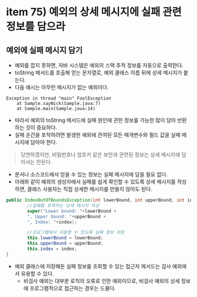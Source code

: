 # item 75) 예외의 상세 메시지에 실패 관련 정보를 담으라

## 예외에 실패 메시지 담기

* 예외를 잡지 못하면, 자바 시스템은 예외의 스택 추적 정보를 자동으로 출력한다.
* toString 메서드를 호출해 얻는 문자열로, 예외 클래스 이름 뒤에 상세 메시지가 붙는다.
* 다음 예시는 아무런 메시지가 없는 예외이다.

```
Exception in thread "main" FoolException
    at Sample.sayNick(Sample.java:7)
    at Sample.main(Sample.java:14)
```

* 따라서 예외의 toString 메서드에 실패 원인에 관한 정보를 가능한 많이 담아 반환하는 것이 중요하다.
* 실패 순간을 포착하려면 발생한 예외에 관여된 모든 매개변수와 필드 값을 실패 메시지에 담아야 한다.

> 당연하겠지만, 비밀번호나 암호키 같은 보안과 관련된 정보는 상세 메시지에 담아서는 안된다.

* 문서나 소스코드에서 얻을 수 있는 정보는 실패 메시지에 담을 필요 없다.
* 아래와 같이 예외의 생성자에서 실패를 쉽게 확인할 수 있도록 상세 메시지를 작성하면, 클래스 사용자는 직접 상세한 메시지를 만들지 않아도 된다.

```java
public IndexOutOfBoundsException(int lowerBound, int upperBound, int index){
        //실패를 포착하는 상세 메시지 작성
        super("Lower bound: "+lowerBound +
        ", Upper bound: "+upperBound +
        ", Index: "+index);

        //프로그램에서 이용할 수 있도록 실패 정보 저장
        this.lowerBound = lowerBound;
        this.upperBound = upperBound;
        this.index = index;
}
```

* 예외 클래스에 저장해둔 실패 정보를 조회할 수 있는 접근자 메서드는 검사 예외에서 유용할 수 있다.
  * 비검사 예외는 대부분 로직의 오류로 인한 예외이므로, 비검사 예외의 상세 정보에 프로그램적으로 접근하는 경우는 드물다.

